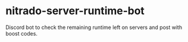 # nitrado-server-runtime-bot
Discord bot to check the remaining runtime left on servers and post with boost codes.
